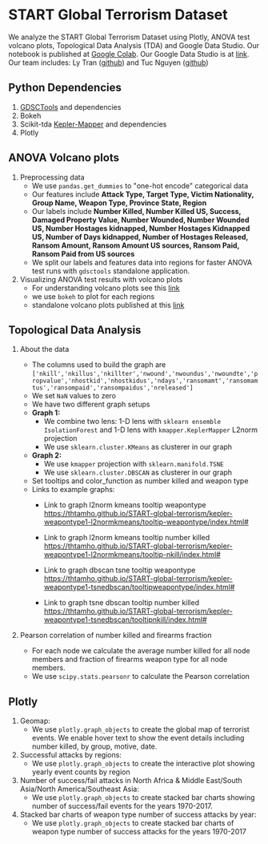 # START Global Terrorism Dataset
We analyze the START Global Terrorism Dataset using Plotly, ANOVA test volcano plots, Topological Data Analysis (TDA) and Google Data Studio.
Our notebook is published at [Google Colab](https://colab.research.google.com/drive/1QA3N-P9Hsrtvio0vec-jE7yOUgsKCZtG).
Our Google Data Studio is at [link](https://datastudio.google.com/s/uerw2If2fNI).
Our team includes: Ly Tran ([github](https://github.com/TranLySFW)) and Tuc Nguyen ([github](https://github.com/ngtrituc))

## Python Dependencies
1. [GDSCTools](https://gdsctools.readthedocs.io/en/master/installation.html) and dependencies
2. Bokeh
3. Scikit-tda [Kepler-Mapper](https://github.com/scikit-tda/kepler-mapper) and dependencies
4. Plotly

## ANOVA Volcano plots
1. Preprocessing data
    - We use `pandas.get_dummies` to "one-hot encode" categorical data
    - Our features include **Attack Type, Target Type, Victim Nationality, Group Name, Weapon Type, Province State, Region**
    - Our labels include **Number Killed, Number Killed US, Success, Damaged Property Value, Number Wounded, Number Wounded US, Number Hostages kidnapped, Number Hostages Kidnapped US, Number of Days kidnapped, Number of Hostages Released, Ransom Amount, Ransom Amount US sources, Ransom Paid, Ransom Paid from US sources**
    - We split our labels and features data into regions for faster ANOVA test runs with `gdsctools` standalone application.
2. Visualizing ANOVA test results with volcano plots
    - For understanding volcano plots see this [link](https://discover.nci.nih.gov/microarrayAnalysis/Statistical.Tests.jsp)
    - we use `bokeh` to plot for each regions
    - standalone volcano plots published at this [link](https://thtamho.github.io/START-global-terrorism/anova-volcano/index.html)

## Topological Data Analysis
1. About the data
    - The columns used to build the graph are `['nkill','nkillus','nkillter','nwound','nwoundus','nwoundte','propvalue','nhostkid','nhostkidus','ndays','ransomamt','ransomamtus','ransompaid','ransompaidus','nreleased']`
    - We set `NaN` values to zero
    - We have two different graph setups
    - **Graph 1:** 
        - We combine two lens: 1-D lens with `sklearn ensemble IsolationForest` and 1-D lens with `kmapper.KeplerMapper` L2norm projection   
        - We use `sklearn.cluster.KMeans` as clusterer in our graph
    - **Graph 2:**
        - We use `kmapper` projection with `sklearn.manifold.TSNE`
        - We use `sklearn.cluster.DBSCAN` as clusterer in our graph
    - Set tooltips and color_function as number killed and weapon type
    - Links to example graphs: 
        -   Link to graph l2norm kmeans tooltip weapontype https://thtamho.github.io/START-global-terrorism/kepler-weapontype1-l2normkmeans/tooltip-weapontype/index.html#

        -   Link to graph l2norm kmeans tooltip number killed https://thtamho.github.io/START-global-terrorism/kepler-weapontype1-l2normkmeans/tooltip-nkill/index.html#

        -   Link to graph dbscan tsne tooltip weapontype https://thtamho.github.io/START-global-terrorism/kepler-weapontype1-tsnedbscan/tooltipweapontype/index.html#

        -   Link to graph tsne dbscan tooltip number killed https://thtamho.github.io/START-global-terrorism/kepler-weapontype1-tsnedbscan/tooltipnkill/index.html#

2. Pearson correlation of number killed and firearms fraction
    - For each node we calculate the average number killed for all node members and fraction of firearms weapon type for all node members.
    - We use `scipy.stats.pearsonr` to calculate the Pearson correlation


## Plotly
1. Geomap: 
    -   We use `plotly.graph_objects` to create the global map of terrorist events. We enable hover text to show the event details including number killed, by group, motive, date.
2.  Successful attacks by regions:
    -   We use `plotly.graph_objects` to create the interactive plot showing yearly event counts by region
3.  Number of success/fail attacks in North Africa & Middle East/South Asia/North America/Southeast Asia:
    -   We use `plotly.graph_objects` to create stacked bar charts showing number of success/fail events for the years 1970-2017.
4.  Stacked bar charts of weapon type number of success attacks by year:
    -   We use `plotly.graph_objects` to create stacked bar charts of weapon type number of success attacks for the years 1970-2017